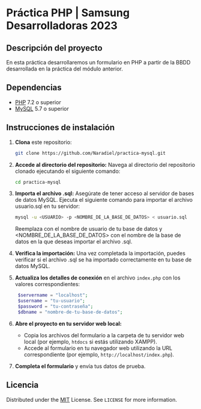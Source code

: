 # Práctica PHP | Samsung Desarrolladoras 2023

## Descripción del proyecto
En esta práctica desarrollaremos un formulario en PHP a partir de la BBDD desarrollada en la práctica del módulo anterior.

## Dependencias
- [PHP](https://www.php.net/) 7.2 o superior
- [MySQL](https://www.mysql.com/) 5.7 o superior

## Instrucciones de instalación
1. **Clona** este repositorio:
   ```sh
   git clone https://github.com/Naradiel/practica-mysql.git
      ```
2. **Accede al directorio del repositorio:** Navega al directorio del repositorio clonado ejecutando el siguiente comando:
   ```sh
   cd practica-mysql
      ```
3. **Importa el archivo .sql:** Asegúrate de tener acceso al servidor de bases de datos MySQL. Ejecuta el siguiente comando para importar el archivo usuario.sql en tu servidor:
   ```sh
   mysql -u <USUARIO> -p <NOMBRE_DE_LA_BASE_DE_DATOS> < usuario.sql
      ```
    Reemplaza <USUARIO> con el nombre de usuario de tu base de datos y <NOMBRE_DE_LA_BASE_DE_DATOS> con el nombre de la base de datos en la que deseas importar el archivo .sql. 

4. **Verifica la importación:** Una vez completada la importación, puedes verificar si el archivo .sql se ha importado correctamente en tu base de datos MySQL.
  
5. **Actualiza los detalles de conexión** en el archivo `index.php` con los valores correspondientes:
   ```php
    $servername = "localhost";
    $username = "tu-usuario";
    $password = "tu-contraseña";
    $dbname = "nombre-de-tu-base-de-datos";
      ```
6. **Abre el proyecto en tu servidor web local:**
    - Copia los archivos del formulario a la carpeta de tu servidor web local (por ejemplo, `htdocs` si estás utilizando XAMPP).
    - Accede al formulario en tu navegador web utilizando la URL correspondiente (por ejemplo, `http://localhost/index.php`).
  
7. **Completa el formulario** y envía tus datos de prueba.
  
## Licencia
Distributed under the [MIT](https://choosealicense.com/licenses/mit/) License. See `LICENSE` for more information.

